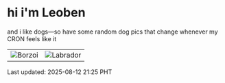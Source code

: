 # hi i'm Leoben

and i like dogs—so have some random dog pics that change whenever my CRON feels like it

|  |  |
|--------|----------|
| ![Borzoi](https://random-dog-vercel.vercel.app/api/random-borzoi?v=1755005117) | ![Labrador](https://random-dog-vercel.vercel.app/api/random-labrador?v=1755005117) |

Last updated: 2025-08-12 21:25 PHT
